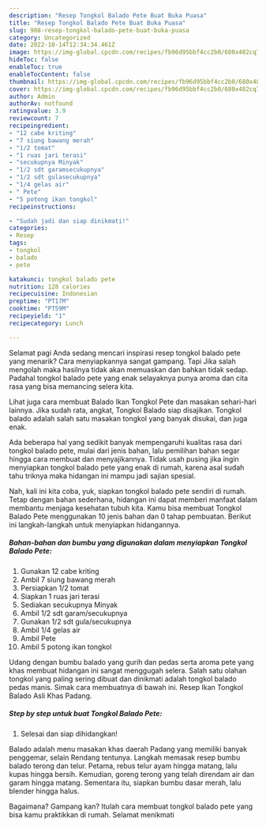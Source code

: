 ```yaml
---
description: "Resep Tongkol Balado Pete Buat Buka Puasa"
title: "Resep Tongkol Balado Pete Buat Buka Puasa"
slug: 988-resep-tongkol-balado-pete-buat-buka-puasa
category: Uncategorized
date: 2022-10-14T12:34:34.461Z
image: https://img-global.cpcdn.com/recipes/fb96d95bbf4cc2b0/680x482cq70/tongkol-balado-pete-foto-resep-utama.jpg
hideToc: false
enableToc: true
enableTocContent: false
thumbnail: https://img-global.cpcdn.com/recipes/fb96d95bbf4cc2b0/680x482cq70/tongkol-balado-pete-foto-resep-utama.jpg
cover: https://img-global.cpcdn.com/recipes/fb96d95bbf4cc2b0/680x482cq70/tongkol-balado-pete-foto-resep-utama.jpg
author: Admin
authorAv: notfound
ratingvalue: 3.9
reviewcount: 7
recipeingredient:
- "12 cabe kriting"
- "7 siung bawang merah"
- "1/2 tomat"
- "1 ruas jari terasi"
- "secukupnya Minyak"
- "1/2 sdt garamsecukupnya"
- "1/2 sdt gulasecukupnya"
- "1/4 gelas air"
- " Pete"
- "5 potong ikan tongkol"
recipeinstructions:

- "Sudah jadi dan siap dinikmati!"
categories:
- Resep
tags:
- tongkol
- balado
- pete

katakunci: tongkol balado pete 
nutrition: 128 calories
recipecuisine: Indonesian
preptime: "PT17M"
cooktime: "PT59M"
recipeyield: "1"
recipecategory: Lunch

---
```



Selamat pagi Anda sedang mencari inspirasi resep tongkol balado pete yang menarik? Cara menyiapkannya sangat gampang. Tapi Jika salah mengolah maka hasilnya tidak akan memuaskan dan bahkan tidak sedap. Padahal tongkol balado pete yang enak selayaknya punya aroma dan cita rasa yang bisa memancing selera kita.


Lihat juga cara membuat Balado Ikan Tongkol Pete dan masakan sehari-hari lainnya. Jika sudah rata, angkat, Tongkol Balado siap disajikan. Tongkol balado adalah salah satu masakan tongkol yang banyak disukai, dan juga enak.

Ada beberapa hal yang sedikit banyak mempengaruhi kualitas rasa dari tongkol balado pete, mulai dari jenis bahan, lalu pemilihan bahan segar hingga cara membuat dan menyajikannya. Tidak usah pusing jika ingin menyiapkan tongkol balado pete yang enak di rumah, karena asal sudah tahu triknya maka hidangan ini mampu jadi sajian spesial.


Nah, kali ini kita coba, yuk, siapkan tongkol balado pete sendiri di rumah. Tetap dengan bahan sederhana, hidangan ini dapat memberi manfaat dalam membantu menjaga kesehatan tubuh kita. Kamu bisa membuat Tongkol Balado Pete menggunakan 10 jenis bahan dan 0 tahap pembuatan. Berikut ini langkah-langkah untuk menyiapkan hidangannya.

<!--inarticleads1-->

##### Bahan-bahan dan bumbu yang digunakan dalam menyiapkan Tongkol Balado Pete:

1. Gunakan 12 cabe kriting
1. Ambil 7 siung bawang merah
1. Persiapkan 1/2 tomat
1. Siapkan 1 ruas jari terasi
1. Sediakan secukupnya Minyak
1. Ambil 1/2 sdt garam/secukupnya
1. Gunakan 1/2 sdt gula/secukupnya
1. Ambil 1/4 gelas air
1. Ambil  Pete
1. Ambil 5 potong ikan tongkol


Udang dengan bumbu balado yang gurih dan pedas serta aroma pete yang khas membuat hidangan ini sangat menggugah selera. Salah satu olahan tongkol yang paling sering dibuat dan dinikmati adalah tongkol balado pedas manis. Simak cara membuatnya di bawah ini. Resep Ikan Tongkol Balado Asli Khas Padang. 

<!--inarticleads2-->

##### Step by step untuk buat Tongkol Balado Pete:


1. Selesai dan siap dihidangkan!

Balado adalah menu masakan khas daerah Padang yang memiliki banyak penggemar, selain Rendang tentunya. Langkah memasak resep bumbu balado terong dan telur. Petama, rebus telur ayam hingga matang, lalu kupas hingga bersih. Kemudian, goreng terong yang telah direndam air dan garam hingga matang. Sementara itu, siapkan bumbu dasar merah, lalu blender hingga halus. 

Bagaimana? Gampang kan? Itulah cara membuat tongkol balado pete yang bisa kamu praktikkan di rumah. Selamat menikmati
